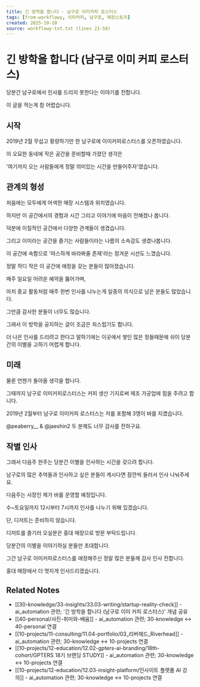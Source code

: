 ```yaml
---
title: 긴 방학을 합니다 - 남구로 이미커피 로스터스
tags: [from-workflowy, 이미커피, 남구로, 매장스토리]
created: 2025-10-10
source: workflowy-txt.txt (lines 21-58)
---
```


# 긴 방학을 합니다 (남구로 이미 커피 로스터스)

당분간 남구로에서 인사를 드리지 못한다는 이야기를 전합니다.

이 글을 적는게 참 어렵습니다.

## 시작

2019년 2월 무섭고 황량하기만 한 남구로에 이미커피로스터스를 오픈하였습니다.

이 오묘한 동네에 작은 공간을 준비할때 가졌던 생각은

'여기까지 오는 사람들에게 정말 의미있는 시간을 만들어주자'였습니다.

## 관계의 형성

처음에는 모두에게 어색한 매장 시스템과 위치였습니다.

하지만 이 공간에서의 경험과 시간 그리고 이야기에 마음이 전해졌나 봅니다.

덕분에 이질적인 공간에서 다양한 관계들이 생겼습니다.

그리고 이미라는 공간을 즐기는 사람들이라는 나름의 소속감도 생겼나봅니다.

이 공간에 속함으로 '따스하게 바라봐줄 존재'라는 정겨운 시선도 느꼈습니다.

정말 작디 작은 이 공간에 애정을 갖는 분들이 많아졌습니다.

매주 일요일 어려운 예약을 뚫어가며,

마치 종교 활동처럼 매주 한번 인사를 나누는게 일종의 의식으로 남은 분들도 많았습니다.

그만큼 감사한 분들이 너무도 많습니다.

그래서 이 방학을 공지하는 글이 조금은 죄스럽기도 합니다.

더 나은 인사를 드리려고 한다고 말하기에는 이곳에서 쌓인 많은 정들때문에 쉬이 당분간의 이별을 고하기 어렵게 합니다.

## 미래

물론 언젠가 돌아올 생각을 합니다.

그때까지 남구로 이미커피로스터스는 커피 생산 기지로써 제조 가공업에 힘을 주려고 합니다.

2019년 2월부터 남구로 이미커피 로스터스는 저를 포함해 3명이 바를 지켰습니다.

@peaberry__ & @jaeshin2 두 분께도 너무 감사를 전하구요.

## 작별 인사

그래서 다음주 한주는 당분간 이별을 인사하는 시간을 갖으려 합니다.

남구로의 많은 추억들과 인사하고 싶은 분들이 계시다면 잠깐씩 들러서 인사 나눠주세요.

다음주는 사장인 제가 바를 운영할 예정입니다.

수~토요일까지 12시부터 7시까지 인사를 나누기 위해 있겠습니다.

단, 디저트는 준비하지 않습니다.

디저트를 즐기러 오실분은 홍대 매장으로 방문 부탁드립니다.

당분간의 이별을 이야기하실 분들만 초대합니다.

그간 남구로 이미커피로스터스를 애정해주신 정말 많은 분들께 감사 인사 전합니다.

홍대 매장에서 더 멋지게 인사드리겠습니다.

## Related Notes

- [[30-knowledge/33-insights/33.03-writing/startup-reality-check]] - ai_automation 관련; '긴 방학을 합니다 (남구로 이미 커피 로스터스)' 개념 공유
- [[40-personal/사진-취미와-배움]] - ai_automation 관련; 30-knowledge ↔ 40-personal 연결
- [[10-projects/11-consulting/11.04-portfolio/03_리버헤드_Riverhead]] - ai_automation 관련; 30-knowledge ↔ 10-projects 연결
- [[10-projects/12-education/12.02-gpters-ai-branding/18th-cohort/GPTERS 18기 브랜딩 STUDY]] - ai_automation 관련; 30-knowledge ↔ 10-projects 연결
- [[10-projects/12-education/12.03-insight-platform/인사이트 플랫폼 AI 강의]] - ai_automation 관련; 30-knowledge ↔ 10-projects 연결
